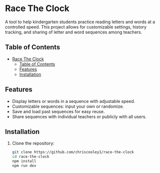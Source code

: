 # Race The Clock

A tool to help kindergarten students practice reading letters and words at a controlled speed. This project allows for customizable settings, history tracking, and sharing of letter and word sequences among teachers.

## Table of Contents

- [Race The Clock](#race-the-clock)
  - [Table of Contents](#table-of-contents)
  - [Features](#features)
  - [Installation](#installation)

## Features

- Display letters or words in a sequence with adjustable speed.
- Customizable sequences: input your own or randomize.
- Save and load past sequences for easy reuse.
- Share sequences with individual teachers or publicly with all users.

## Installation

1. Clone the repository:

   ```bash
   git clone https://github.com/chriscooley1/race-the-clock
   cd race-the-clock
   npm install
   npm run dev
